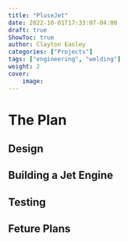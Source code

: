 ```yaml
---
title: "PluseJet"
date: 2022-10-01T17:33:07-04:00
draft: true
ShowToc: true
author: Clayton Easley
categories: ["Projects"]
tags: ["engineering", "welding"]
weight: 2
cover: 
    image: 
---
```


# The Plan


## Design

## Building a Jet Engine


## Testing

## Feture Plans
